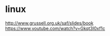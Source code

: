 # linux

  http://www.grussell.org.uk/saf/slides/book
  https://www.youtube.com/watch?v=Gkqt3I0xf1c
